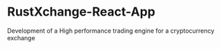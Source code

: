 # RustXchange-React-App
 Development of a High performance trading engine for a cryptocurrency exchange
